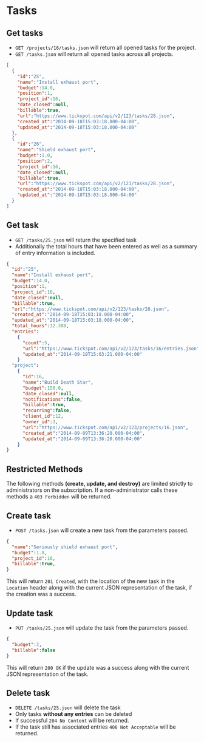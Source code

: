 Tasks
========

Get tasks
------------

* `GET /projects/16/tasks.json` will return all opened tasks for the project.
* `GET /tasks.json` will return all opened tasks across all projects.

```json
[
  {
    "id":"25",
    "name":"Install exhaust port",
    "budget":14.0,
    "position":1,
    "project_id":16,
    "date_closed":null,
    "billable":true,
    "url":"https://www.tickspot.com/api/v2/123/tasks/28.json",
    "created_at":"2014-09-18T15:03:18.000-04:00",
    "updated_at":"2014-09-18T15:03:18.000-04:00"
  },
  {
    "id":"26",
    "name":"Shield exhaust port",
    "budget":1.0,
    "position":2,
    "project_id":16,
    "date_closed":null,
    "billable":true,
    "url":"https://www.tickspot.com/api/v2/123/tasks/28.json",
    "created_at":"2014-09-18T15:03:18.000-04:00",
    "updated_at":"2014-09-18T15:03:18.000-04:00"
  }
]
```


Get task
-----------

* `GET /tasks/25.json` will return the specified task
* Additionally the total hours that have been entered as well as a summary of entry information is included.

```json
{
  "id":"25",
  "name":"Install exhaust port",
  "budget":14.0,
  "position":1,
  "project_id":16,
  "date_closed":null,
  "billable":true,
  "url":"https://www.tickspot.com/api/v2/123/tasks/28.json",
  "created_at":"2014-09-18T15:03:18.000-04:00",
  "updated_at":"2014-09-18T15:03:18.000-04:00",
  "total_hours":12.388,
  "entries":
    {
      "count":5,
      "url":"https://www.tickspot.com/api/v2/123/tasks/16/entries.json",
      "updated_at":"2014-09-18T15:03:21.000-04:00"
    }
  "project":
    {
      "id":16,
      "name":"Build Death Star",
      "budget":150.0,
      "date_closed":null,
      "notifications":false,
      "billable":true,
      "recurring":false,
      "client_id":12,
      "owner_id":3,
      "url":"https://www.tickspot.com/api/v2/123/projects/16.json",
      "created_at":"2014-09-09T13:36:20.000-04:00",
      "updated_at":"2014-09-09T13:36:20.000-04:00"
    }
}
```

Restricted Methods
----
The following methods **(create, update, and destroy)** are limited strictly to administrators on the subscription.  If a non-administrator calls these methods a `403 Forbidden` will be returned.

Create task
--------------

* `POST /tasks.json` will create a new task from the parameters passed.

```json
{
  "name":"Seriously shield exhaust port",
  "budget":1.0,
  "project_id":16,
  "billable":true,
}
```

This will return `201 Created`, with the location of the new task in the `Location` header along with the current JSON representation of the task, if the creation was a success.


Update task
---------------

* `PUT /tasks/25.json` will update the task from the parameters passed.

```json
{
  "budget":2,
  "billable":false
}
```

This will return `200 OK` if the update was a success along with the current JSON representation of the task.

Delete task
-------------

* `DELETE /tasks/25.json` will delete the task
* Only tasks **without any entries** can be deleted
* If successful `204 No Content` will be returned.
* If the task still has associated entries `406 Not Acceptable` will be returned.
